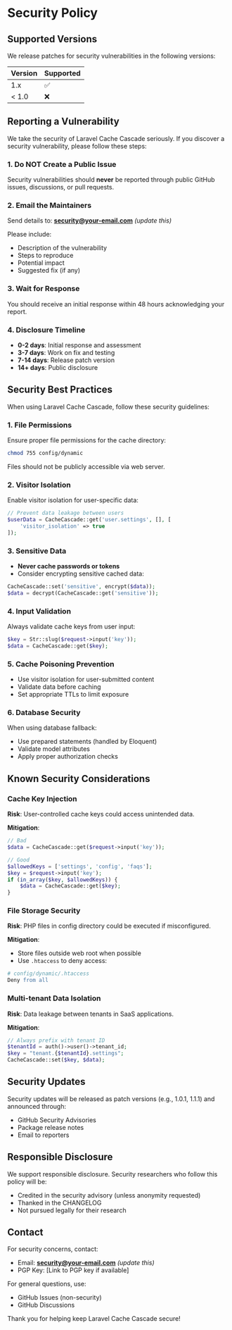 # Security Policy

## Supported Versions

We release patches for security vulnerabilities in the following versions:

| Version | Supported          |
| ------- | ------------------ |
| 1.x     | :white_check_mark: |
| < 1.0   | :x:                |

## Reporting a Vulnerability

We take the security of Laravel Cache Cascade seriously. If you discover a security vulnerability, please follow these steps:

### 1. **Do NOT Create a Public Issue**

Security vulnerabilities should **never** be reported through public GitHub issues, discussions, or pull requests.

### 2. **Email the Maintainers**

Send details to: **security@your-email.com** *(update this)*

Please include:
- Description of the vulnerability
- Steps to reproduce
- Potential impact
- Suggested fix (if any)

### 3. **Wait for Response**

You should receive an initial response within 48 hours acknowledging your report.

### 4. **Disclosure Timeline**

- **0-2 days**: Initial response and assessment
- **3-7 days**: Work on fix and testing
- **7-14 days**: Release patch version
- **14+ days**: Public disclosure

## Security Best Practices

When using Laravel Cache Cascade, follow these security guidelines:

### 1. **File Permissions**

Ensure proper file permissions for the cache directory:

```bash
chmod 755 config/dynamic
```

Files should not be publicly accessible via web server.

### 2. **Visitor Isolation**

Enable visitor isolation for user-specific data:

```php
// Prevent data leakage between users
$userData = CacheCascade::get('user.settings', [], [
    'visitor_isolation' => true
]);
```

### 3. **Sensitive Data**

- **Never cache passwords or tokens**
- Consider encrypting sensitive cached data:

```php
CacheCascade::set('sensitive', encrypt($data));
$data = decrypt(CacheCascade::get('sensitive'));
```

### 4. **Input Validation**

Always validate cache keys from user input:

```php
$key = Str::slug($request->input('key'));
$data = CacheCascade::get($key);
```

### 5. **Cache Poisoning Prevention**

- Use visitor isolation for user-submitted content
- Validate data before caching
- Set appropriate TTLs to limit exposure

### 6. **Database Security**

When using database fallback:
- Use prepared statements (handled by Eloquent)
- Validate model attributes
- Apply proper authorization checks

## Known Security Considerations

### Cache Key Injection

**Risk**: User-controlled cache keys could access unintended data.

**Mitigation**:
```php
// Bad
$data = CacheCascade::get($request->input('key'));

// Good
$allowedKeys = ['settings', 'config', 'faqs'];
$key = $request->input('key');
if (in_array($key, $allowedKeys)) {
    $data = CacheCascade::get($key);
}
```

### File Storage Security

**Risk**: PHP files in config directory could be executed if misconfigured.

**Mitigation**:
- Store files outside web root when possible
- Use `.htaccess` to deny access:

```apache
# config/dynamic/.htaccess
Deny from all
```

### Multi-tenant Data Isolation

**Risk**: Data leakage between tenants in SaaS applications.

**Mitigation**:
```php
// Always prefix with tenant ID
$tenantId = auth()->user()->tenant_id;
$key = "tenant.{$tenantId}.settings";
CacheCascade::set($key, $data);
```

## Security Updates

Security updates will be released as patch versions (e.g., 1.0.1, 1.1.1) and announced through:
- GitHub Security Advisories
- Package release notes
- Email to reporters

## Responsible Disclosure

We support responsible disclosure. Security researchers who follow this policy will be:
- Credited in the security advisory (unless anonymity requested)
- Thanked in the CHANGELOG
- Not pursued legally for their research

## Contact

For security concerns, contact:
- Email: **security@your-email.com** *(update this)*
- PGP Key: [Link to PGP key if available]

For general questions, use:
- GitHub Issues (non-security)
- GitHub Discussions

Thank you for helping keep Laravel Cache Cascade secure!